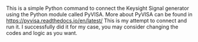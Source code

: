 #
This is a simple Python command to connect the Keysight Signal generator using the Python module called PyVISA.
More about PyVISA can be found in 
https://pyvisa.readthedocs.io/en/latest/
This is my attempt to connect and run it. 
I successfully did it for my case, you may consider changing the codes and logic as you want.
